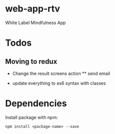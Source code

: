 # web-app-rtv
White Label Mindfulness App

# Todos

## Moving to redux

* Change the result screens action
** send email

* update everything to es6 syntax with classes

# Dependencies

Install package with npm:

```
npm install <package-name> --save
```